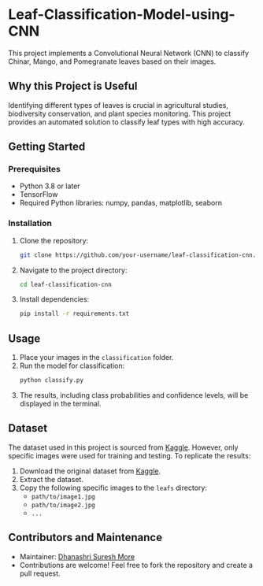 # Leaf-Classification-Model-using-CNN
This project implements a Convolutional Neural Network (CNN) to classify Chinar, Mango, and Pomegranate leaves based on their images.

## Why this Project is Useful
Identifying different types of leaves is crucial in agricultural studies, biodiversity conservation, and plant species monitoring. This project provides an automated solution to classify leaf types with high accuracy.

## Getting Started

### Prerequisites
- Python 3.8 or later
- TensorFlow
- Required Python libraries: numpy, pandas, matplotlib, seaborn

### Installation
1. Clone the repository:
   ```bash
   git clone https://github.com/your-username/leaf-classification-cnn.git
   ```
2. Navigate to the project directory:
   ```bash
   cd leaf-classification-cnn
   ```
3. Install dependencies:
   ```bash
   pip install -r requirements.txt
   ```

## Usage
1. Place your images in the `classification` folder.
2. Run the model for classification:
   ```bash
   python classify.py
   ```
3. The results, including class probabilities and confidence levels, will be displayed in the terminal.

## Dataset

The dataset used in this project is sourced from [Kaggle](https://www.kaggle.com/datasets/amandam1/healthy-vs-diseased-leaf-image-dataset). However, only specific images were used for training and testing. To replicate the results:

1. Download the original dataset from [Kaggle](https://www.kaggle.com/datasets/amandam1/healthy-vs-diseased-leaf-image-dataset).
2. Extract the dataset.
3. Copy the following specific images to the `leafs` directory:
   - `path/to/image1.jpg`
   - `path/to/image2.jpg`
   - `...`

## Contributors and Maintenance
- Maintainer: [Dhanashri Suresh More](https://github.com/Dhanashri1204)
- Contributions are welcome! Feel free to fork the repository and create a pull request.

   

